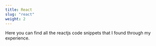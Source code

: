 ```yaml
---
title: React
slug: "react"
weight: 2
---
```


Here you can find all the reactjs code snippets that I found through my experience.